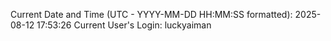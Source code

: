Current Date and Time (UTC - YYYY-MM-DD HH:MM:SS formatted): 2025-08-12 17:53:26
Current User's Login: luckyaiman
